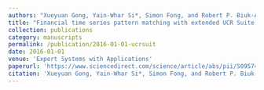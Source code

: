 ```yaml
---
authors: "Xueyuan Gong, Yain-Whar Si*, Simon Fong, and Robert P. Biuk-Aghai"
title: "Financial time series pattern matching with extended UCR Suite and Support Vector Machine"
collection: publications
category: manuscripts
permalink: /publication/2016-01-01-ucrsuit
date: 2016-01-01
venue: 'Expert Systems with Applications'
paperurl: 'https://www.sciencedirect.com/science/article/abs/pii/S0957417416300483'
citation: 'Xueyuan Gong, Yain-Whar Si*, Simon Fong, and Robert P. Biuk-Aghai, &quot;Financial time series pattern matching with extended UCR Suite and Support Vector Machine,&quot; Expert Systems with Applications, 2016, 55: 284-296.'
---
```

